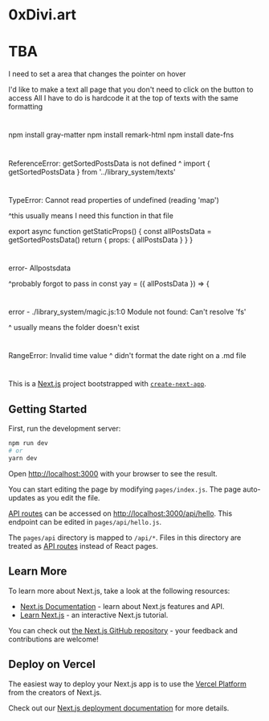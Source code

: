 # 0xDivi.art

# TBA 

I need to set a <span> area that changes the pointer on hover 

I'd like to make a text all page that you don't need to click on the button to access 
All I have to do is hardcode it at the top of texts with the same formatting 

# ###########
npm install gray-matter
npm install remark-html
npm install date-fns

# ###########

ReferenceError: getSortedPostsData is not defined
^ import { getSortedPostsData } from '../library_system/texts'



# ### 

TypeError: Cannot read properties of undefined (reading 'map')

^this usually means I need this function in that file 


export async function getStaticProps() {
    const allPostsData = getSortedPostsData()
    return {
        props: {
            allPostsData
        }
    }
}

# ### 

error- Allpostsdata 

^probably forgot to pass in 
const yay = ({ allPostsData }) => {

# ###

error - ./library_system/magic.js:1:0
Module not found: Can't resolve 'fs'

^ usually means the folder doesn't exist 

# ###

RangeError: Invalid time value
^ didn't format the date right on a .md file 


# ###########
This is a [Next.js](https://nextjs.org/) project bootstrapped with [`create-next-app`](https://github.com/vercel/next.js/tree/canary/packages/create-next-app).

## Getting Started

First, run the development server:

```bash
npm run dev
# or
yarn dev
```

Open [http://localhost:3000](http://localhost:3000) with your browser to see the result.

You can start editing the page by modifying `pages/index.js`. The page auto-updates as you edit the file.

[API routes](https://nextjs.org/docs/api-routes/introduction) can be accessed on [http://localhost:3000/api/hello](http://localhost:3000/api/hello). This endpoint can be edited in `pages/api/hello.js`.

The `pages/api` directory is mapped to `/api/*`. Files in this directory are treated as [API routes](https://nextjs.org/docs/api-routes/introduction) instead of React pages.

## Learn More

To learn more about Next.js, take a look at the following resources:

- [Next.js Documentation](https://nextjs.org/docs) - learn about Next.js features and API.
- [Learn Next.js](https://nextjs.org/learn) - an interactive Next.js tutorial.

You can check out [the Next.js GitHub repository](https://github.com/vercel/next.js/) - your feedback and contributions are welcome!

## Deploy on Vercel

The easiest way to deploy your Next.js app is to use the [Vercel Platform](https://vercel.com/new?utm_medium=default-template&filter=next.js&utm_source=create-next-app&utm_campaign=create-next-app-readme) from the creators of Next.js.

Check out our [Next.js deployment documentation](https://nextjs.org/docs/deployment) for more details.
